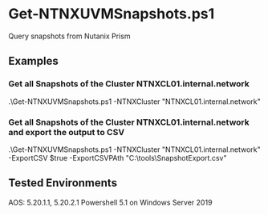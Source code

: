 # Get-NTNXUVMSnapshots.ps1

Query snapshots from Nutanix Prism

## Examples

### Get all Snapshots of the Cluster NTNXCL01.internal.network
.\Get-NTNXUVMSnapshots.ps1 -NTNXCluster "NTNXCL01.internal.network"

### Get all Snapshots of the Cluster NTNXCL01.internal.network and export the output to CSV
.\Get-NTNXUVMSnapshots.ps1 -NTNXCluster "NTNXCL01.internal.network" -ExportCSV $true -ExportCSVPAth "C:\tools\SnapshotExport.csv"

## Tested Environments

AOS: 5.20.1.1, 5.20.2.1
Powershell 5.1 on Windows Server 2019
